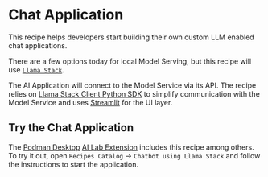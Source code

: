# Chat Application

  This recipe helps developers start building their own custom LLM enabled chat applications.

  There are a few options today for local Model Serving, but this recipe will use [`Llama Stack`](https://llama-stack.readthedocs.io/en/latest/).

  The AI Application will connect to the Model Service via its API. The recipe relies on [Llama Stack Client Python SDK](https://github.com/meta-llama/llama-stack-client-python) to simplify communication with the Model Service and uses [Streamlit](https://streamlit.io/) for the UI layer. 

## Try the Chat Application

The [Podman Desktop](https://podman-desktop.io) [AI Lab Extension](https://github.com/containers/podman-desktop-extension-ai-lab) includes this recipe among others. To try it out, open `Recipes Catalog` -> `Chatbot using Llama Stack` and follow the instructions to start the application.
